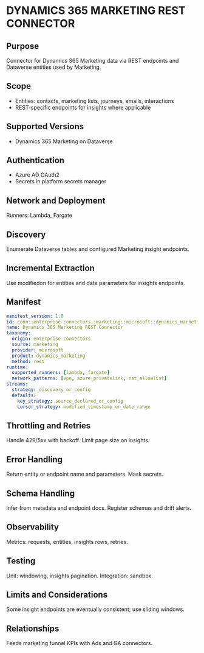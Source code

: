 # DYNAMICS 365 MARKETING REST CONNECTOR

## Purpose
Connector for Dynamics 365 Marketing data via REST endpoints and Dataverse entities used by Marketing.

## Scope
- Entities: contacts, marketing lists, journeys, emails, interactions
- REST-specific endpoints for insights where applicable

## Supported Versions
- Dynamics 365 Marketing on Dataverse

## Authentication
- Azure AD OAuth2
- Secrets in platform secrets manager

## Network and Deployment
Runners: Lambda, Fargate

## Discovery
Enumerate Dataverse tables and configured Marketing insight endpoints.

## Incremental Extraction
Use modifiedon for entities and date parameters for insights endpoints.

## Manifest
```yaml
manifest_version: 1.0
id: conn::enterprise-connectors::marketing::microsoft::dynamics_marketing::rest
name: Dynamics 365 Marketing REST Connector
taxonomy:
  origin: enterprise-connectors
  source: marketing
  provider: microsoft
  product: dynamics_marketing
  method: rest
runtime:
  supported_runners: [lambda, fargate]
  network_patterns: [vpn, azure_privatelink, nat_allowlist]
streams:
  strategy: discovery_or_config
  defaults:
    key_strategy: source_declared_or_config
    cursor_strategy: modified_timestamp_or_date_range
```

## Throttling and Retries
Handle 429/5xx with backoff. Limit page size on insights.

## Error Handling
Return entity or endpoint name and parameters. Mask secrets.

## Schema Handling
Infer from metadata and endpoint docs. Register schemas and drift alerts.

## Observability
Metrics: requests, entities, insights rows, retries.

## Testing
Unit: windowing, insights pagination. Integration: sandbox.

## Limits and Considerations
Some insight endpoints are eventually consistent; use sliding windows.

## Relationships
Feeds marketing funnel KPIs with Ads and GA connectors.
